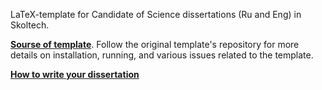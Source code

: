 LaTeX-template for Candidate of Science dissertations (Ru and Eng) in Skoltech. 

[**Sourse of template**](https://github.com/AndreyAkinshin/Russian-Phd-LaTeX-Dissertation-Template).
Follow the original template's repository for more details on installation, running, and various issues related to the template. 

[**How to write your dissertation**](Documens/SK_guide_to_writing_dissertation.pdf)
